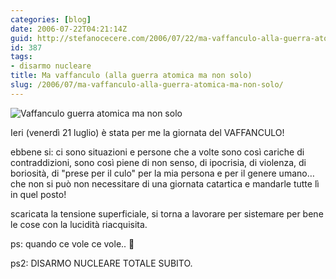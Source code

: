 ```yaml
---
categories: [blog]
date: 2006-07-22T04:21:14Z
guid: http://stefanocecere.com/2006/07/22/ma-vaffanculo-alla-guerra-atomica-ma-non-solo/
id: 387
tags:
- disarmo nucleare
title: Ma vaffanculo (alla guerra atomica ma non solo)
slug: /2006/07/ma-vaffanculo-alla-guerra-atomica-ma-non-solo/
---
```


<img alt="Vaffanculo guerra atomica ma non solo" id="image386" src="http://stefanocecere.com/wp-content/uploads/sites/3/2006/07/vaffanculo_guerra_atomica_dito.jpg" />

Ieri (venerdì 21 luglio) è stata per me la giornata del VAFFANCULO!
  
ebbene si: ci sono situazioni e persone che a volte sono così cariche di contraddizioni, sono così piene di non senso, di ipocrisia, di violenza, di boriosità, di "prese per il culo" per la mia persona e per il genere umano… che non si può non necessitare di una giornata catartica e mandarle tutte lì in quel posto!

scaricata la tensione superficiale, si torna a lavorare per sistemare per bene le cose con la lucidità riacquisita.

ps: quando ce vole ce vole.. 🙂

ps2: DISARMO NUCLEARE TOTALE SUBITO.